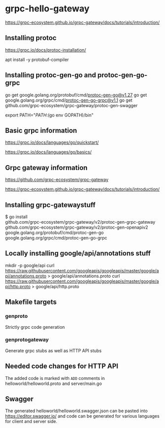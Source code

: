 
# grpc-hello-gateway


https://grpc-ecosystem.github.io/grpc-gateway/docs/tutorials/introduction/

## Installing protoc


https://grpc.io/docs/protoc-installation/

apt install -y protobuf-compiler

## Installing protoc-gen-go and protoc-gen-go-grpc


go get google.golang.org/protobuf/cmd/protoc-gen-go@v1.27
go get google.golang.org/grpc/cmd/protoc-gen-go-grpc@v1.1
go get github.com/grpc-ecosystem/grpc-gateway/protoc-gen-swagger


export PATH="$PATH:$(go env GOPATH)/bin"


## Basic grpc information


https://grpc.io/docs/languages/go/quickstart/

https://grpc.io/docs/languages/go/basics/

## Grpc gateway information


https://github.com/grpc-ecosystem/grpc-gateway

https://grpc-ecosystem.github.io/grpc-gateway/docs/tutorials/introduction/


## Installing grpc-gatewaystuff

$ go install \
    github.com/grpc-ecosystem/grpc-gateway/v2/protoc-gen-grpc-gateway \
    github.com/grpc-ecosystem/grpc-gateway/v2/protoc-gen-openapiv2 \
    google.golang.org/protobuf/cmd/protoc-gen-go \
    google.golang.org/grpc/cmd/protoc-gen-go-grpc

## Locally installing google/api/annotations stuff


mkdir -p google/api
curl https://raw.githubusercontent.com/googleapis/googleapis/master/google/api/annotations.proto > google/api/annotations.proto
curl https://raw.githubusercontent.com/googleapis/googleapis/master/google/api/http.proto > google/api/http.proto

## Makefile targets

### genproto

Strictly grpc code generation

### genprotogateway

Generate grpc stubs as well as HTTP API stubs

## Needed code changes for HTTP API

The added code is marked with `ADD` comments in helloworld/helloworld.proto and server/main.go

## Swagger

The generated helloworld/helloworld.swagger.json can be pasted into https://editor.swagger.io/ and code can be generated for
various languages for client and server side.


